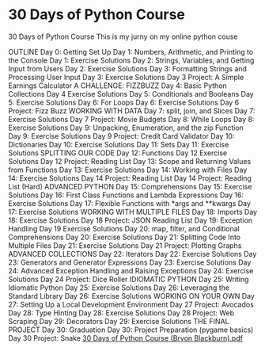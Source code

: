 # 30 Days of Python Course 
30 Days of Python Course 
This is my jurny on my online python couse

OUTLINE
Day 0: Getting Set Up
Day 1: Numbers, Arithmetic, and Printing to the Console
Day 1: Exercise Solutions
Day 2: Strings, Variables, and Getting Input from Users
Day 2: Exercise Solutions
Day 3: Formatting Strings and Processing User Input
Day 3: Exercise Solutions
Day 3 Project: A Simple Earnings Calculator
A CHALLENGE: FIZZBUZZ
Day 4: Basic Python Collections
Day 4 Exercise Solutions
Day 5: Conditionals and Booleans
Day 5: Exercise Solutions
Day 6: For Loops
Day 6: Exercise Solutions
Day 6 Project: Fizz Buzz
WORKING WITH DATA
Day 7: split, join, and Slices
Day 7: Exercise Solutions
Day 7 Project: Movie Budgets
Day 8: While Loops
Day 8: Exercise Solutions
Day 9: Unpacking, Enumeration, and the zip Function
Day 9: Exercise Solutions
Day 9 Project: Credit Card Validator
Day 10: Dictionaries
Day 10: Exercise Solutions
Day 11: Sets
Day 11: Exercise Solutions
SPLITTING OUR CODE
Day 12: Functions
Day 12 Exercise Solutions
Day 12 Project: Reading List
Day 13: Scope and Returning Values from Functions
Day 13: Exercise Solutions
Day 14: Working with Files
Day 14: Exercise Solutions
Day 14 Project: Reading List
Day 14 Project: Reading List (Hard)
ADVANCED PYTHON
Day 15: Comprehensions
Day 15: Exercise Solutions
Day 16: First Class Functions and Lambda Expressions
Day 16: Exercise Solutions
Day 17: Flexible Functions with *args and **kwargs
Day 17: Exercise Solutions
WORKING WITH MULTIPLE FILES
Day 18: Imports
Day 18: Exercise Solutions
Day 18 Project: JSON Reading List
Day 19: Exception Handling
Day 19 Exercise Solutions
Day 20: map, filter, and Conditional Comprehensions
Day 20: Exercise Solutions
Day 21: Splitting Code Into Multiple Files
Day 21: Exercise Solutions
Day 21 Project: Plotting Graphs
ADVANCED COLLECTIONS
Day 22: Iterators
Day 22: Exercise Solutions
Day 23: Generators and Generator Expressions
Day 23: Exercise Solutions
Day 24: Advanced Exception Handling and Raising Exceptions
Day 24: Exercise Solutions
Day 24 Project: Dice Roller
IDIOMATIC PYTHON
Day 25: Writing Idiomatic Python
Day 25: Exercise Solutions
Day 26: Leveraging the Standard Library
Day 26: Exercise Solutions
WORKING ON YOUR OWN
Day 27: Setting Up a Local Development Environment
Day 27 Project: Avocados
Day 28: Type Hinting
Day 28: Exercise Solutions
Day 28 Project: Web Scraping
Day 29: Decorators
Day 29: Exercise Solutions
THE FINAL PROJECT
Day 30: Graduation
Day 30: Project Preparation (pygame basics)
Day 30 Project: Snake
[30 Days of Python Course (Bryon Blackburn).pdf](https://github.com/bblackburn4/30days/files/7287241/30.Days.of.Python.Course.Bryon.Blackburn.pdf)
